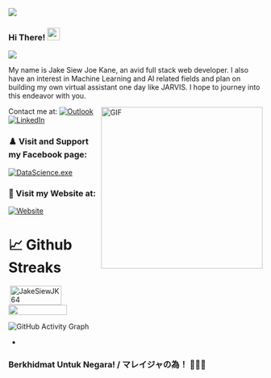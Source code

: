 

![](https://img.tapimg.com/market/images/ab7ec15449aa676f6d2904c8f41bf5d7.jpg?imageView2/2/h/1080/w/9999/q/80/format/jpg/interlace/1/ignore-error/1)
 
### Hi There! <img src="https://media.giphy.com/media/hvRJCLFzcasrR4ia7z/giphy.gif" width="25px">

![](https://api.visitorbadge.io/api/VisitorHit?user=JakeSiewJK64&repo=github-visitors-badge&countColor=%237B1E7A)

My name is Jake Siew Joe Kane, an avid full stack web developer. I also have an interest in Machine Learning and AI related fields and plan on building my own virtual assistant one day like JARVIS. I hope to journey into this endeavor with you.

<img align="right" draggable="false" alt="GIF" src="https://media1.tenor.com/images/84582591222f1f49041d8cf17ad02853/tenor.gif?itemid=16168697" width="auto" height="320" />

Contact me at: <a href="mailto:joekanesiew@outlook.com">![Outlook](https://img.shields.io/badge/Microsoft_Outlook-0078D4?style=for-the-badge&logo=microsoft-outlook&logoColor=white)</a> <a href="https://www.linkedin.com/in/jake-siew-joe-kane-a411811b5?lipi=urn%3Ali%3Apage%3Ad_flagship3_profile_view_base_contact_details%3Bya8gUVsGTd6S%2BuOzYlFjSw%3D%3D">![LinkedIn](https://img.shields.io/badge/LinkedIn-0077B5?style=for-the-badge&logo=linkedin&logoColor=white)</a>

### ♟️ Visit and Support my Facebook page:

<a href='https://www.facebook.com/DataScienceexe-101972195168927'>![DataScience.exe](https://img.shields.io/static/v1?label=DataScience.exe&style=for-the-badge&message=Support%20my%20fb%20page&color=blue&logo=facebook&logoColor=white&link=https://www.facebook.com/DataScienceexe-101972195168927)</a>
### 📸 Visit my Website at: 
<a href='https://jakesiewjk64.github.io/RhineCafe/'>![Website](https://img.shields.io/static/v1?label=Rhine%20Cafe&style=for-the-badge&message=Visit%20my%20website&color=green&logo=arduino&logoColor=white&link=https://jakesiewjk64.github.io/RhineCafe/)</a>


<!--END_SECTION:waka-->

# 📈 Github Streaks


<div style="display:flex;flex-direction:column;">

<img src="https://github-readme-stats.vercel.app/api?username=JakeSiewJK64&show_icons=true&theme=gotham&`show_icons=true&include_all_commits=true&count_private=true&show_owner=true" alt="JakeSiewJK64" width="45%" align="right"/>

<img src="https://github-readme-streak-stats.herokuapp.com/?user=JakeSiewJK64&theme=dark" width="48%" >

</div>

![GitHub Activity Graph](https://activity-graph.herokuapp.com/graph?username=JakeSiewJK64&bg_color=000000&color=4fff67&line=4fff67&point=ffffff&area=true&hide_border=true)

-   [](https://github.com/ "GitHub")
<h3> Berkhidmat Untuk Negara! / マレイジャの為！ 💪💪💪 </h3>
